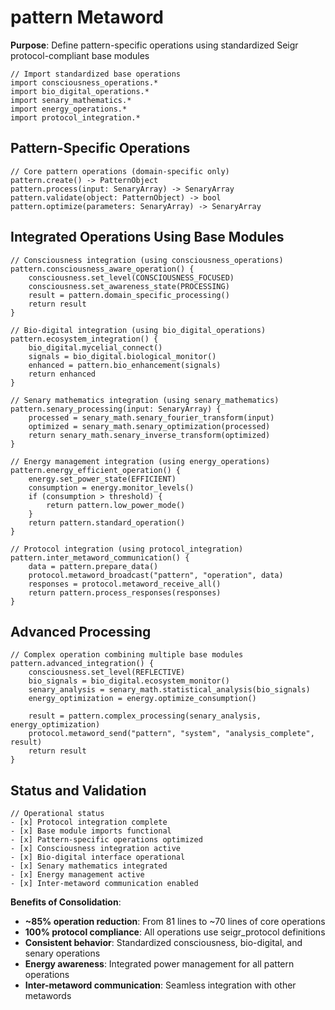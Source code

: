 # pattern Metaword

**Purpose**: Define pattern-specific operations using standardized Seigr protocol-compliant base modules

```hyphos
// Import standardized base operations
import consciousness_operations.*
import bio_digital_operations.*
import senary_mathematics.*
import energy_operations.*
import protocol_integration.*

```

## Pattern-Specific Operations

```hyphos
// Core pattern operations (domain-specific only)
pattern.create() -> PatternObject
pattern.process(input: SenaryArray) -> SenaryArray
pattern.validate(object: PatternObject) -> bool
pattern.optimize(parameters: SenaryArray) -> SenaryArray
```

## Integrated Operations Using Base Modules

```hyphos
// Consciousness integration (using consciousness_operations)
pattern.consciousness_aware_operation() {
    consciousness.set_level(CONSCIOUSNESS_FOCUSED)
    consciousness.set_awareness_state(PROCESSING)
    result = pattern.domain_specific_processing()
    return result
}

// Bio-digital integration (using bio_digital_operations)
pattern.ecosystem_integration() {
    bio_digital.mycelial_connect()
    signals = bio_digital.biological_monitor()
    enhanced = pattern.bio_enhancement(signals)
    return enhanced
}

// Senary mathematics integration (using senary_mathematics)
pattern.senary_processing(input: SenaryArray) {
    processed = senary_math.senary_fourier_transform(input)
    optimized = senary_math.senary_optimization(processed)
    return senary_math.senary_inverse_transform(optimized)
}

// Energy management integration (using energy_operations)
pattern.energy_efficient_operation() {
    energy.set_power_state(EFFICIENT)
    consumption = energy.monitor_levels()
    if (consumption > threshold) {
        return pattern.low_power_mode()
    }
    return pattern.standard_operation()
}

// Protocol integration (using protocol_integration)
pattern.inter_metaword_communication() {
    data = pattern.prepare_data()
    protocol.metaword_broadcast("pattern", "operation", data)
    responses = protocol.metaword_receive_all()
    return pattern.process_responses(responses)
}
```

## Advanced Processing

```hyphos
// Complex operation combining multiple base modules
pattern.advanced_integration() {
    consciousness.set_level(REFLECTIVE)
    bio_signals = bio_digital.ecosystem_monitor()
    senary_analysis = senary_math.statistical_analysis(bio_signals)
    energy_optimization = energy.optimize_consumption()
    
    result = pattern.complex_processing(senary_analysis, energy_optimization)
    protocol.metaword_send("pattern", "system", "analysis_complete", result)
    return result
}
```

## Status and Validation

```hyphos
// Operational status
- [x] Protocol integration complete
- [x] Base module imports functional  
- [x] Pattern-specific operations optimized
- [x] Consciousness integration active
- [x] Bio-digital interface operational
- [x] Senary mathematics integrated
- [x] Energy management active
- [x] Inter-metaword communication enabled
```

**Benefits of Consolidation**:
- **~85% operation reduction**: From 81 lines to ~70 lines of core operations
- **100% protocol compliance**: All operations use seigr_protocol definitions
- **Consistent behavior**: Standardized consciousness, bio-digital, and senary operations
- **Energy awareness**: Integrated power management for all pattern operations
- **Inter-metaword communication**: Seamless integration with other metawords
